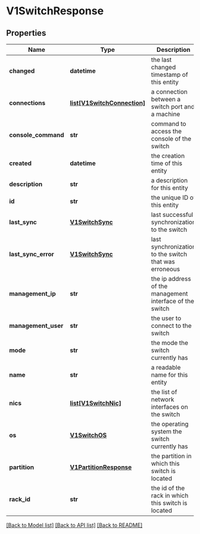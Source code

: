 # V1SwitchResponse

## Properties
Name | Type | Description | Notes
------------ | ------------- | ------------- | -------------
**changed** | **datetime** | the last changed timestamp of this entity | [optional] 
**connections** | [**list[V1SwitchConnection]**](V1SwitchConnection.md) | a connection between a switch port and a machine | 
**console_command** | **str** | command to access the console of the switch | [optional] 
**created** | **datetime** | the creation time of this entity | [optional] 
**description** | **str** | a description for this entity | [optional] 
**id** | **str** | the unique ID of this entity | 
**last_sync** | [**V1SwitchSync**](V1SwitchSync.md) | last successful synchronization to the switch | [optional] 
**last_sync_error** | [**V1SwitchSync**](V1SwitchSync.md) | last synchronization to the switch that was erroneous | [optional] 
**management_ip** | **str** | the ip address of the management interface of the switch | [optional] 
**management_user** | **str** | the user to connect to the switch | [optional] 
**mode** | **str** | the mode the switch currently has | [optional] 
**name** | **str** | a readable name for this entity | [optional] 
**nics** | [**list[V1SwitchNic]**](V1SwitchNic.md) | the list of network interfaces on the switch | 
**os** | [**V1SwitchOS**](V1SwitchOS.md) | the operating system the switch currently has | [optional] 
**partition** | [**V1PartitionResponse**](V1PartitionResponse.md) | the partition in which this switch is located | 
**rack_id** | **str** | the id of the rack in which this switch is located | 

[[Back to Model list]](../README.md#documentation-for-models) [[Back to API list]](../README.md#documentation-for-api-endpoints) [[Back to README]](../README.md)


